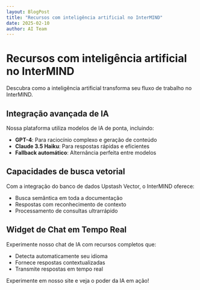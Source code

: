 ```yaml
---
layout: BlogPost
title: "Recursos com inteligência artificial no InterMIND"
date: 2025-02-10
author: AI Team
---
```


# Recursos com inteligência artificial no InterMIND

Descubra como a inteligência artificial transforma seu fluxo de trabalho no InterMIND.

## Integração avançada de IA

Nossa plataforma utiliza modelos de IA de ponta, incluindo:

- **GPT-4**: Para raciocínio complexo e geração de conteúdo
- **Claude 3.5 Haiku**: Para respostas rápidas e eficientes
- **Fallback automático**: Alternância perfeita entre modelos

## Capacidades de busca vetorial

Com a integração do banco de dados Upstash Vector, o InterMIND oferece:

- Busca semântica em toda a documentação
- Respostas com reconhecimento de contexto
- Processamento de consultas ultrarrápido

## Widget de Chat em Tempo Real

Experimente nosso chat de IA com recursos completos que:

- Detecta automaticamente seu idioma
- Fornece respostas contextualizadas
- Transmite respostas em tempo real

Experimente em nosso site e veja o poder da IA em ação!